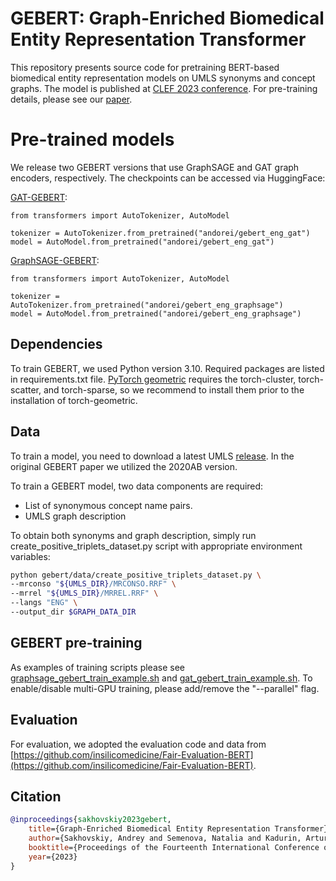 # GEBERT: Graph-Enriched Biomedical Entity Representation Transformer

This repository presents source code for pretraining BERT-based biomedical entity representation models on UMLS synonyms and concept graphs. The model is published at [CLEF 2023 conference](https://clef2023.clef-initiative.eu/). For pre-training details, please see our [paper](https://github.com/Andoree/GEBERT/blob/main/CLEF_2023_GeBert.pdf).

# Pre-trained models

We release two GEBERT versions that use GraphSAGE and GAT graph encoders, respectively. The checkpoints can be accessed via HuggingFace:

[GAT-GEBERT](https://huggingface.co/andorei/gebert_eng_gat):
```
from transformers import AutoTokenizer, AutoModel

tokenizer = AutoTokenizer.from_pretrained("andorei/gebert_eng_gat")
model = AutoModel.from_pretrained("andorei/gebert_eng_gat")
```

[GraphSAGE-GEBERT](https://huggingface.co/andorei/gebert_eng_graphsage):
```
from transformers import AutoTokenizer, AutoModel

tokenizer = AutoTokenizer.from_pretrained("andorei/gebert_eng_graphsage")
model = AutoModel.from_pretrained("andorei/gebert_eng_graphsage")
```

## Dependencies

To train GEBERT, we used Python version 3.10. Required packages are listed in requirements.txt file. [PyTorch geometric](https://pytorch-geometric.readthedocs.io) requires the torch-cluster, torch-scatter, and torch-sparse, so we recommend to install them prior to the installation of torch-geometric.

## Data

To train a model, you need to download a latest UMLS [release](https://www.nlm.nih.gov/research/umls/licensedcontent/umlsknowledgesources.html). In the original GEBERT paper we utilized the 2020AB version.

To train a GEBERT model, two data components are required:

* List of synonymous concept name pairs. 
* UMLS graph description

To obtain both synonyms and graph description, simply run create_positive_triplets_dataset.py script with appropriate environment variables:


```bash
python gebert/data/create_positive_triplets_dataset.py \
--mrconso "${UMLS_DIR}/MRCONSO.RRF" \
--mrrel "${UMLS_DIR}/MRREL.RRF" \
--langs "ENG" \
--output_dir $GRAPH_DATA_DIR 
```

## GEBERT pre-training

As examples of training scripts please see [graphsage_gebert_train_example.sh](https://github.com/Andoree/GEBERT/blob/main/graphsage_gebert_train_example.sh) and [gat_gebert_train_example.sh](https://github.com/Andoree/GEBERT/blob/main/gat_gebert_train_example.sh). To enable/disable multi-GPU training, please add/remove the "--parallel" flag. 

## Evaluation

For evaluation, we adopted the evaluation code and data from [https://github.com/insilicomedicine/Fair-Evaluation-BERT](https://github.com/insilicomedicine/Fair-Evaluation-BERT).


## Citation


```bibtex
@inproceedings{sakhovskiy2023gebert,
	title={Graph-Enriched Biomedical Entity Representation Transformer},
	author={Sakhovskiy, Andrey and Semenova, Natalia and Kadurin, Artur and Tutubalina, Elena},
	booktitle={Proceedings of the Fourteenth International Conference of the CLEF Association (CLEF 2023)},
	year={2023}
}
```
